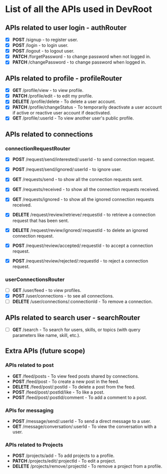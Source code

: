 # List of all the APIs used in DevRoot

## APIs related to user login - authRouter

- [x] **POST** /signup - to register user.
- [x] **POST** /login - to login user.
- [x] **POST** /logout - to logout user.
- [x] **PATCH** /forgetPassword - to change password when not logged in.
- [x] **PATCH** /changePassword - to change password when logged in.

## APIs related to profile - profileRouter

- [x] **GET** /profile/view - to view profile.
- [x] **PATCH** /profile/edit - to edit my profile.
- [x] **DELETE** /profile/delete - To delete a user account.
- [x] **PATCH** /profile/changeStatus - To temporarily deactivate a user account if active or reactive user account if deactivated.
- [x] **GET** /profile/:userId - To view another user's public profile.

## APIs related to connections

### **connectionRequestRouter**

- [x] **POST** /request/send/interested/:userId - to send connection request.
- [x] **POST** /request/send/ignored/:userId - to ignore user.
  
- [x] **GET** /requests/send - to show all the connection requests sent.
- [x] **GET** /requests/received - to show all the connection requests received.
- [x] **GET** /requests/ignored - to show all the ignored connection requests received.
  
- [x] **DELETE** /request/review/retrieve/:requestId - to retrieve a connection request that has been sent.
- [x] **DELETE** /request/review/ignored/:requestId - to delete an ignored connection request.

- [x] **POST** /request/review/accepted/:requestId - to accept a connection request.
- [x] **POST** /request/review/rejected/:requestId - to reject a connection request.

### **userConnectionsRouter**

- [ ] **GET** /user/feed - to view profiles.
- [x] **POST** /user/connections - to see all connections.
- [ ] **DELETE** /user/connections/:connectionId - To remove a connection.

## APIs related to search user - searchRouter

- [ ] **GET** /search - To search for users, skills, or topics (with query parameters like name, skill, etc.).

## Extra APIs (future scope)

### APIs related to post

- **GET** /feed/posts - To view feed posts shared by connections.
- **POST** /feed/post - To create a new post in the feed.
- **DELETE** /feed/post/:postId - To delete a post from the feed.
- **POST** /feed/post/:postId/like - To like a post.
- **POST** /feed/post/:postId/comment - To add a comment to a post.

### APIs for messaging

- **POST** /message/send/:userId - To send a direct message to a user.
- **GET** /message/conversation/:userId - To view the conversation with a user.

### APIs related to Projects

- **POST** /projects/add - To add projects to a profile.
- **PATCH** /projects/edit/:projectId - To edit a project.
- **DELETE** /projects/remove/:projectId - To remove a project from a profile.
